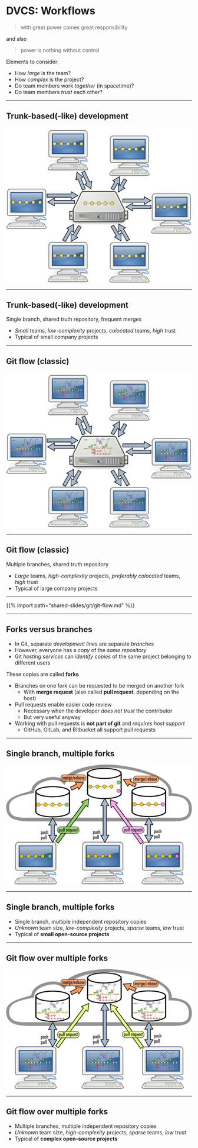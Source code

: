 # DVCS: Workflows

> with great power comes great responsibility

and also

> power is nothing without control

Elements to consider:
* How *large* is the team?
* How *complex* is the project?
* Do team members work *together* (in spacetime)?
* Do team members *trust* each other?

---

## Trunk-based(-like) development

![Trunk-based development (like)](https://raw.githubusercontent.com/DanySK/shared-slides/84eadfe2c2fb7da050763d60d05c549b953e18fe/git/dvcs-sink.svg)

---

## Trunk-based(-like) development


Single branch, shared truth repository, frequent merges

* *Small* teams, *low-complexity* projects, *colocated* teams, *high* trust
* Typical of small company projects

---

## Git flow (classic)

![Git flow](https://raw.githubusercontent.com/DanySK/shared-slides/84eadfe2c2fb7da050763d60d05c549b953e18fe/git/dvcs-flow-sink.svg)

---

## Git flow (classic)

Multiple branches, shared truth repository

* *Large* teams, *high-complexity* projects, *preferably colocated* teams, *high* trust
* Typical of large company projects

---

{{% import path="shared-slides/git/git-flow.md" %}}

---

## Forks versus branches

* In Git, separate *development lines* are separate *branches*
* However, everyone has a *copy* of the *same repository*
* Git *hosting services* can *identify copies* of the same project belonging to different users

These copies are called **forks**

* Branches on one fork can be requested to be merged on another fork
  * With **merge request** (also called **pull request**, depending on the host)
* Pull requests enable easier code review
  * Necessary when the developer *does not trust* the contributor
  * But very useful anyway
* Working with pull requests is **not part of git** and *requires host support*
  * GitHub, GitLab, and Bitbucket all support pull requests

---

## Single branch, multiple forks

![Trunk-based development (like)](https://raw.githubusercontent.com/DanySK/shared-slides/84eadfe2c2fb7da050763d60d05c549b953e18fe/git/dvcs-fork.svg)

---

## Single branch, multiple forks

* Single branch, multiple independent repository copies
* *Unknown* team size, *low-complexity* projects, *sparse* teams, *low* trust
* Typical of **small open-source projects**

---

## Git flow over multiple forks

![Trunk-based development (like)](https://raw.githubusercontent.com/DanySK/shared-slides/84eadfe2c2fb7da050763d60d05c549b953e18fe/git/dvcs-flow-fork.svg)

---

## Git flow over multiple forks

* Multiple branches, multiple independent repository copies
* *Unknown* team size, *high-complexity* projects, *sparse* teams, *low* trust
* Typical of **complex open-source projects**
